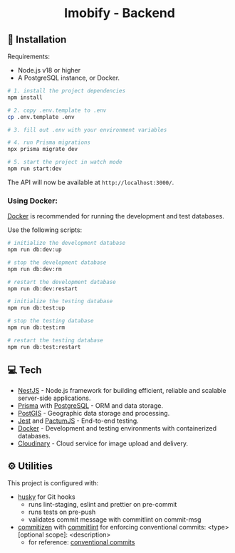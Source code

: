 <h1 align="center">Imobify - Backend</h1>

## 🔧 Installation

Requirements:

- Node.js v18 or higher
- A PostgreSQL instance, or Docker.

```bash
# 1. install the project dependencies
npm install

# 2. copy .env.template to .env
cp .env.template .env

# 3. fill out .env with your environment variables

# 4. run Prisma migrations
npx prisma migrate dev

# 5. start the project in watch mode
npm run start:dev
```
The API will now be available at `http://localhost:3000/`.

### Using Docker:

[Docker](https://www.docker.com/get-started/) is recommended for running the development and test databases.

Use the following scripts:

```bash
# initialize the development database
npm run db:dev:up

# stop the development database
npm run db:dev:rm

# restart the development database
npm run db:dev:restart

# initialize the testing database
npm run db:test:up

# stop the testing database
npm run db:test:rm

# restart the testing database
npm run db:test:restart
```

## 💻 Tech
- [NestJS](https://nestjs.com/) - Node.js framework for building efficient, reliable and scalable server-side applications.
- [Prisma](https://www.prisma.io/) with [PostgreSQL](https://www.postgresql.org/) - ORM and data storage.
- [PostGIS](https://postgis.net/) - Geographic data storage and processing.
- [Jest](https://jestjs.io/) and [PactumJS](https://pactumjs.github.io/) - End-to-end testing.
- [Docker](https://www.docker.com/) - Development and testing environments with containerized databases.
- [Cloudinary](https://cloudinary.com/) - Cloud service for image upload and delivery.

## ⚙️ Utilities

This project is configured with:
 
 - [husky](https://github.com/typicode/husky) for Git hooks
    - runs lint-staging, eslint and prettier on pre-commit
    - runs tests on pre-push
    - validates commit message with commitlint on commit-msg
 - [commitizen](https://github.com/commitizen/cz-cli) with [commitlint](https://github.com/conventional-changelog/commitlint) for enforcing conventional commits: \<type>[optional scope]: \<description>
    - for reference: [conventional commits](https://gist.github.com/Zekfad/f51cb06ac76e2457f11c80ed705c95a3)
